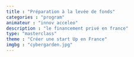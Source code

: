 ```yaml
---
title : "Préparation à la levée de fonds"
categories : "program"
animateur : "innov acceleo"
description : "le financement privé en france"
type: "masterclass"
theme : "Créer une start Up en France"
imgbg : "cybergarden.jpg"
---
```

